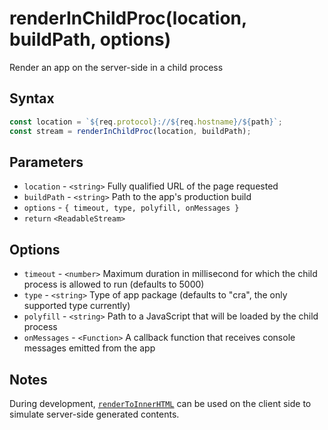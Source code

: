 # renderInChildProc(location, buildPath, options)

Render an app on the server-side in a child process

## Syntax

```js
const location = `${req.protocol}://${req.hostname}/${path}`;
const stream = renderInChildProc(location, buildPath);
```

## Parameters

* `location` - `<string>` Fully qualified URL of the page requested
* `buildPath` - `<string>` Path to the app's production build
* `options` - `{ timeout, type, polyfill, onMessages }`
* `return` `<ReadableStream>`

## Options

* `timeout` - `<number>` Maximum duration in millisecond for which the child process is allowed to run (defaults to 5000)
* `type` - `<string>` Type of app package (defaults to "cra", the only supported type currently)
* `polyfill` - `<string>` Path to a JavaScript that will be loaded by the child process
* `onMessages` - `<Function>` A callback function that receives console messages emitted from the app

## Notes

During development, [`renderToInnerHTML`](../client/renderToInnerHTML.md) can be used on the client 
side to simulate server-side generated contents.
